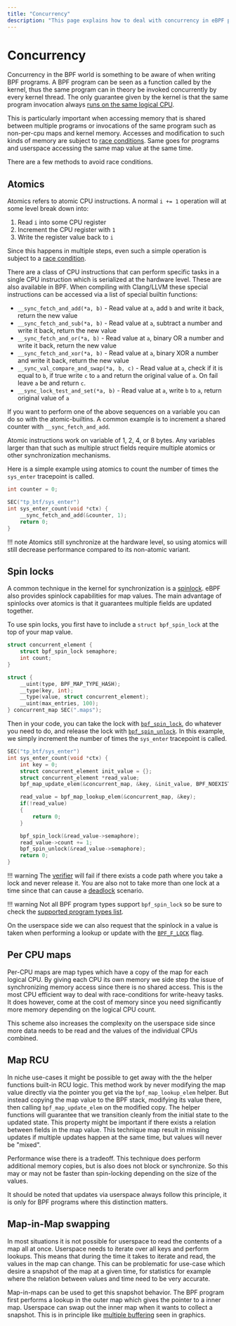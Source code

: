 ```yaml
---
title: "Concurrency"
description: "This page explains how to deal with concurrency in eBPF programs. It explains multiple methods to deal with concurrency, their pros and cons, and when to use them."
---
```

# Concurrency

Concurrency in the BPF world is something to be aware of when writing BPF programs. A BPF program can be seen as a function called by the kernel, thus the same program can in theory be invoked concurrently by every kernel thread. The only guarantee given by the kernel is that the same program invocation always [runs on the same logical CPU](scheduling.md).

This is particularly important when accessing memory that is shared between multiple programs or invocations of the same program such as non-per-cpu maps and kernel memory. Accesses and modification to such kinds of memory are subject to [race conditions](https://en.wikipedia.org/wiki/Race_condition). Same goes for programs and userspace accessing the same map value at the same time.

There are a few methods to avoid race conditions.

## Atomics

Atomics refers to atomic CPU instructions. A normal `i += 1` operation will at some level break down into:

1. Read `i` into some CPU register
2. Increment the CPU register with `1`
3. Write the register value back to `i`

Since this happens in multiple steps, even such a simple operation is subject to a [race condition](https://en.wikipedia.org/wiki/Race_condition).

There are a class of CPU instructions that can perform specific tasks in a single CPU instruction which is serialized at the hardware level. These are also available in BPF. When compiling with Clang/LLVM these special instructions can be accessed via a list of special builtin functions:

* `__sync_fetch_and_add(*a, b)` - Read value at `a`, add `b` and write it back, return the new value
* `__sync_fetch_and_sub(*a, b)` - Read value at `a`, subtract a number and write it back, return the new value
* `__sync_fetch_and_or(*a, b)` - Read value at `a`, binary OR a number and write it back, return the new value
* `__sync_fetch_and_xor(*a, b)` - Read value at `a`, binary XOR a number and write it back, return the new value
* `__sync_val_compare_and_swap(*a, b, c)` - Read value at `a`, check if it is equal to `b`, if true write `c` to `a` and return the original value of `a`. On fail leave `a` be and return `c`.
* `__sync_lock_test_and_set(*a, b)` - Read value at `a`, write `b` to `a`, return original value of `a`

If you want to perform one of the above sequences on a variable you can do so with the atomic-builtins. A common example is to increment a shared counter with `__sync_fetch_and_add`.

Atomic instructions work on variable of 1, 2, 4, or 8 bytes. Any variables larger than that such as multiple struct fields require multiple atomics or other synchronization mechanisms.

Here is a simple example using atomics to count the number of times the `sys_enter` tracepoint is called.

```c
int counter = 0;

SEC("tp_btf/sys_enter")
int sys_enter_count(void *ctx) {
	__sync_fetch_and_add(&counter, 1);
	return 0;
}
```

!!! note
	Atomics still synchronize at the hardware level, so using atomics will still decrease performance compared to its non-atomic variant.

## Spin locks

A common technique in the kernel for synchronization is a [spinlock](https://en.wikipedia.org/wiki/Spinlock). eBPF also provides spinlock capabilities for map values. The main advantage of spinlocks over atomics is that it guarantees multiple fields are updated together.

To use spin locks, you first have to include a `struct bpf_spin_lock` at the top of your map value.

```c
struct concurrent_element {
	struct bpf_spin_lock semaphore;
	int count;
}

struct {
	__uint(type, BPF_MAP_TYPE_HASH);
	__type(key, int);
	__type(value, struct concurrent_element);
	__uint(max_entries, 100);
} concurrent_map SEC(".maps");
```

Then in your code, you can take the lock with [`bpf_spin_lock`](../helper-function/bpf_spin_lock.md), do whatever you need to do, and release the lock with [`bpf_spin_unlock`](../helper-function/bpf_spin_unlock.md). In this example, we simply increment the number of times the `sys_enter` tracepoint is called.

```c
SEC("tp_btf/sys_enter")
int sys_enter_count(void *ctx) {
	int key = 0;
	struct concurrent_element init_value = {};
	struct concurrent_element *read_value;
	bpf_map_update_elem(&concurrent_map, &key, &init_value, BPF_NOEXIST);

	read_value = bpf_map_lookup_elem(&concurrent_map, &key);
	if(!read_value)
	{
		return 0;
	}

	bpf_spin_lock(&read_value->semaphore);
	read_value->count += 1;
	bpf_spin_unlock(&read_value->semaphore);
	return 0;
}
```

!!! warning
	The [verifier](linux-verifier.md) will fail if there exists a code path where you take a lock and never release it. You are also not to take more than one lock at a time since that can cause a [deadlock](https://en.wikipedia.org/wiki/Deadlock) scenario.

!!! warning
	Not all BPF program types support `bpf_spin_lock` so be sure to check the [supported program types list](../helper-function/bpf_spin_lock.md#program-types).

On the userspace side we can also request that the spinlock in a value is taken when performing a lookup or update with the [`BPF_F_LOCK`](../syscall/BPF_MAP_LOOKUP_ELEM.md#bpf_f_lock) flag.

## Per CPU maps

Per-CPU maps are map types which have a copy of the map for each logical CPU. By giving each CPU its own memory we side step the issue of synchronizing memory access since there is no shared access. This is the most CPU efficient way to deal with race-conditions for write-heavy tasks. It does however, come at the cost of memory since you need significantly more memory depending on the logical CPU count.

This scheme also increases the complexity on the userspace side since more data needs to be read and the values of the individual CPUs combined.

## Map RCU

In niche use-cases it might be possible to get away with the the helper functions built-in RCU logic. This method work by never modifying the map value directly via the pointer you get via the `bpf_map_lookup_elem` helper. But instead copying the map value to the BPF stack, modifying its value there, then calling `bpf_map_update_elem` on the modified copy. The helper functions will guarantee that we transition cleanly from the initial state to the updated state. This property might be important if there exists a relation between fields in the map value. This technique map result in missing updates if multiple updates happen at the same time, but values will never be "mixed".

Performance wise there is a tradeoff. This technique does perform additional memory copies, but is also does not block or synchronize. So this may or may not be faster than spin-locking depending on the size of the values.

It should be noted that updates via userspace always follow this principle, it is only for BPF programs where this distinction matters.

## Map-in-Map swapping

In most situations it is not possible for userspace to read the contents of a map all at once. Userspace needs to iterate over all keys and perform lookups. This means that during the time it takes to iterate and read, the values in the map can change. This can be problematic for use-case which desire a snapshot of the map at a given time, for statistics for example where the relation between values and time need to be very accurate.

Map-in-maps can be used to get this snapshot behavior. The BPF program first performs a lookup in the outer map which gives the pointer to a inner map. Userspace can swap out the inner map when it wants to collect a snapshot. This is in principle like [multiple buffering](https://en.wikipedia.org/wiki/Multiple_buffering) seen in graphics.
